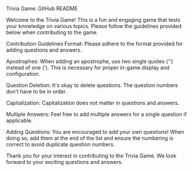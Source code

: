 Trivia Game: GitHub README

Welcome to the Trivia Game! This is a fun and engaging game that tests your knowledge on various topics. Please follow the guidelines provided below when contributing to the game.

Contribution Guidelines
Format: Please adhere to the format provided for adding questions and answers.

Apostrophes: When adding an apostrophe, use two single quotes ('') instead of one ('). This is necessary for proper in-game display and configuration.

Question Deletion: It's okay to delete questions. The question numbers don't have to be in order.

Capitalization: Capitalization does not matter in questions and answers.

Multiple Answers: Feel free to add multiple answers for a single question if applicable.

Adding Questions: You are encouraged to add your own questions! When doing so, add them at the end of the list and ensure the numbering is correct to avoid duplicate question numbers.

Thank you for your interest in contributing to the Trivia Game. We look forward to your exciting questions and answers. 

